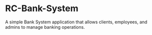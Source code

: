 # RC-Bank-System
A simple Bank System application that allows clients, employees, and admins to manage banking operations.
